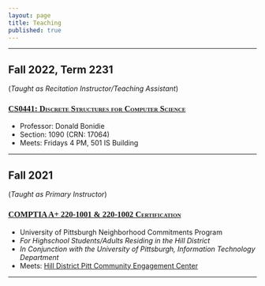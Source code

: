 ```yaml
---
layout: page
title: Teaching
published: true
---
```


---

<style>
    h3{font-variant: small-caps;font-family: "Computer Modern Serif", serif;}
</style>


## Fall 2022, Term 2231
(*Taught as Recitation Instructor/Teaching Assistant*)

### [CS0441: Discrete Structures for Computer Science](../CS0441-2231/)

- Professor: Donald Bonidie
- Section: 1090 (CRN: 17064)
- Meets: Fridays 4 PM, 501 IS Building

---

## Fall 2021
(*Taught as Primary Instructor*)

### [COMPTIA A+ 220-1001 & 220-1002 Certification](https://www.comptia.org/certifications/a)

- University of Pittsburgh Neighborhood Commitments Program
- _For Highschool Students/Adults Residing in the Hill District_
- _In Conjunction with the University of Pittsburgh, Information Technology Department_
- Meets: [Hill District Pitt Community Engagement Center](https://cec.pitt.edu/hilldistrict/)

---
